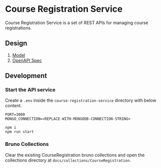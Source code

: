 # Course Registration Service

Course Registration Service is a set of REST APIs for managing course registrations.

## Design

1. [Model](docs/model.md)
2. [OpenAPI Spec](docs/course-registration-api.yml)

## Development

### Start the API service

Create a `.env` inside the `course-registration-service` directory with below content.

```shell
PORT=3000
MONGO_CONNECTION=<REPLACE-WITH-MONGODB-CONNECTION-STRING>
```

```shell
npm i
npm run start
```

### Bruno Collections

Clear the existing CourseRegistration bruno collections and open the collections directory at `docs/collections/CourseRegistration`.
